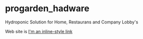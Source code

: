# progarden_hadware
Hydroponic Solution for Home, Restaurans and Company Lobby's

Web site is [I'm an inline-style link](http://www.progaden.rs)
